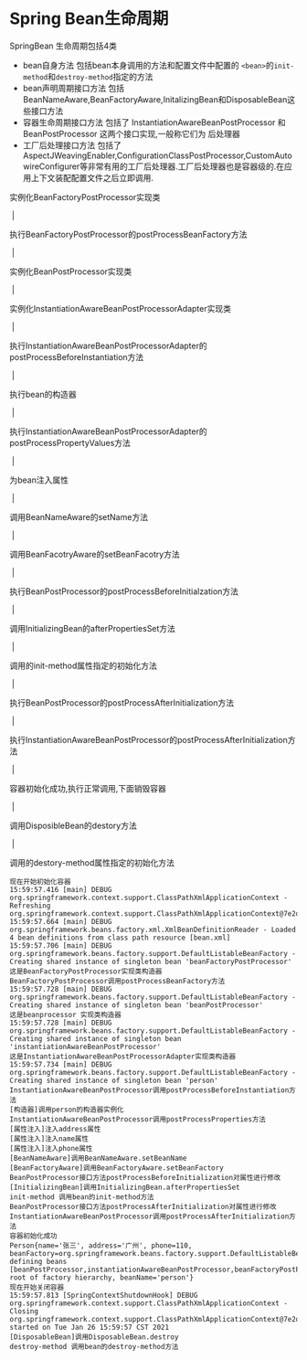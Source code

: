 # Spring Bean生命周期

SpringBean 生命周期包括4类

* bean自身方法 包括bean本身调用的方法和配置文件中配置的 `<bean>`的`init-method`和`destroy-method`指定的方法
* bean声明周期接口方法 包括BeanNameAware,BeanFactoryAware,InitalizingBean和DisposableBean这些接口方法
* 容器生命周期接口方法 包括了 InstantiationAwareBeanPostProcessor 和 BeanPostProcessor 这两个接口实现,一般称它们为 后处理器
* 工厂后处理接口方法 包括了AspectJWeavingEnabler,ConfigurationClassPostProcessor,CustomAutowireConfigurer等非常有用的工厂后处理器.工厂后处理器也是容器级的.在应用上下文装配配置文件之后立即调用.



实例化BeanFactoryPostProcessor实现类

​             |

执行BeanFactoryPostProcessor的postProcessBeanFactory方法

​			 |

实例化BeanPostProcessor实现类

​			 |

实例化InstantiationAwareBeanPostProcessorAdapter实现类

​			 |

执行InstantiationAwareBeanPostProcessorAdapter的postProcessBeforeInstantiation方法

​             |

执行bean的构造器

​			 |

执行InstantiationAwareBeanPostProcessorAdapter的postProcessPropertyValues方法

​			 |

为bean注入属性

​			 |

调用BeanNameAware的setName方法

​			 |

调用BeanFacotryAware的setBeanFacotry方法

​			 |

执行BeanPostProcessor的postProcessBeforeInitialzation方法

​			 |

调用InitializingBean的afterPropertiesSet方法

​			 |

调用<bean>的init-method属性指定的初始化方法

​			 |

执行BeanPostProcessor的postProcessAfterInitialization方法

​			 |

执行InstantiationAwareBeanPostProcessor的postProcessAfterInitialization方法

​			 |

容器初始化成功,执行正常调用,下面销毁容器

​			 |

调用DisposibleBean的destory方法

​			 |

调用<bean>的destory-method属性指定的初始化方法



```
现在开始初始化容器
15:59:57.416 [main] DEBUG org.springframework.context.support.ClassPathXmlApplicationContext - Refreshing org.springframework.context.support.ClassPathXmlApplicationContext@7e2d773b
15:59:57.664 [main] DEBUG org.springframework.beans.factory.xml.XmlBeanDefinitionReader - Loaded 4 bean definitions from class path resource [bean.xml]
15:59:57.706 [main] DEBUG org.springframework.beans.factory.support.DefaultListableBeanFactory - Creating shared instance of singleton bean 'beanFactoryPostProcessor'
这是BeanFactoryPostProcessor实现类构造器
BeanFactoryPostProcessor调用postProcessBeanFactory方法
15:59:57.728 [main] DEBUG org.springframework.beans.factory.support.DefaultListableBeanFactory - Creating shared instance of singleton bean 'beanPostProcessor'
这是beanprocessor 实现类构造器
15:59:57.728 [main] DEBUG org.springframework.beans.factory.support.DefaultListableBeanFactory - Creating shared instance of singleton bean 'instantiationAwareBeanPostProcessor'
这是InstantiationAwareBeanPostProcessorAdapter实现类构造器
15:59:57.734 [main] DEBUG org.springframework.beans.factory.support.DefaultListableBeanFactory - Creating shared instance of singleton bean 'person'
InstantiationAwareBeanPostProcessor调用postProcessBeforeInstantiation方法
[构造器]调用person的构造器实例化
InstantiationAwareBeanPostProcessor调用postProcessProperties方法
[属性注入]注入address属性
[属性注入]注入name属性
[属性注入]注入phone属性
[BeanNameAware]调用BeanNameAware.setBeanName
[BeanFactoryAware]调用BeanFactoryAware.setBeanFactory
BeanPostProcessor接口方法postProcessBeforeInitialization对属性进行修改
[InitializingBean]调用InitializingBean.afterPropertiesSet
init-method 调用bean的init-method方法
BeanPostProcessor接口方法postProcessAfterInitialization对属性进行修改
InstantiationAwareBeanPostProcessor调用postProcessAfterInitialization方法
容器初始化成功
Person{name='张三', address='广州', phone=110, beanFactory=org.springframework.beans.factory.support.DefaultListableBeanFactory@6ed3ccb2: defining beans [beanPostProcessor,instantiationAwareBeanPostProcessor,beanFactoryPostProcessor,person]; root of factory hierarchy, beanName='person'}
现在开始关闭容器
15:59:57.813 [SpringContextShutdownHook] DEBUG org.springframework.context.support.ClassPathXmlApplicationContext - Closing org.springframework.context.support.ClassPathXmlApplicationContext@7e2d773b, started on Tue Jan 26 15:59:57 CST 2021
[DisposableBean]调用DisposableBean.destroy
destroy-method 调用bean的destroy-method方法
```

